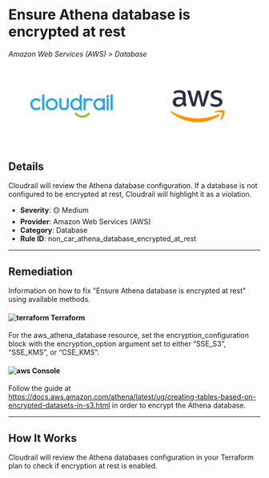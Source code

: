 # Ensure Athena database is encrypted at rest

*Amazon Web Services (AWS) > Database*

![Cloudrail and Amazon Web Services (AWS) logos](../images/cloudrail_aws.png)

## Details
Cloudrail will review the Athena database configuration. If a database is not configured to be encrypted at rest, Cloudrail will highlight it as a violation.

- **Severity**: 🟡 Medium
- **Provider**: Amazon Web Services (AWS)
- **Category**: Database
- **Rule ID**: non_car_athena_database_encrypted_at_rest

---

## Remediation
Information on how to fix "Ensure Athena database is encrypted at rest" using available methods.


####  <img src="../_media/emojis/terraform.png" alt="terraform" width="20"/>  Terraform
For the aws_athena_database resource, set the encryption_configuration block with the encryption_option argument set to either “SSE_S3”, “SSE_KMS”, or “CSE_KMS”.










####  <img src="../_media/emojis/aws.png" alt="aws" width="20"/> Console
Follow the guide at <https://docs.aws.amazon.com/athena/latest/ug/creating-tables-based-on-encrypted-datasets-in-s3.html> in order to encrypt the Athena database.




---

## How It Works
Cloudrail will review the Athena databases configuration in your Terraform plan to check if encryption at rest is enabled.